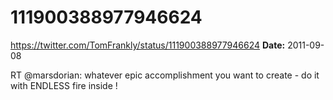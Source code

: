 # 111900388977946624
https://twitter.com/TomFrankly/status/111900388977946624
**Date:** 2011-09-08

RT @marsdorian: whatever epic accomplishment you want to create - do it with ENDLESS fire inside !
